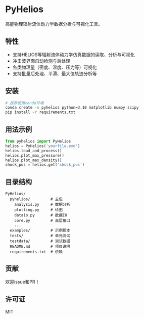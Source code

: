 # PyHelios

高能物理辐射流体动力学数据分析与可视化工具。

## 特性
- 支持HELIOS等辐射流体动力学仿真数据的读取、分析与可视化
- 冲击波界面自动检测与后处理
- 各类物理量（密度、温度、压力等）可视化
- 支持批量后处理、平滑、最大值轨迹分析等

## 安装
```bash
# 推荐使用conda环境
conda create -n pyhelios python=3.10 matplotlib numpy scipy
pip install -r requirements.txt
```

## 用法示例
```python
from pyhelios import PyHelios
helios = PyHelios('yourfile.exo')
helios.load_and_process()
helios.plot_max_pressure()
helios.plot_max_density()
shock_pos = helios.get('shock_pos')
```

## 目录结构
```
PyHelios/
  pyhelios/         # 主包
    analysis.py     # 数据分析
    plotting.py     # 绘图
    dataio.py       # 数据IO
    core.py         # 高层接口
    ...
  examples/         # 示例脚本
  tests/            # 单元测试
  testdata/         # 测试数据
  README.md         # 项目说明
  requirements.txt  # 依赖
```

## 贡献
欢迎issue和PR！

## 许可证
MIT 